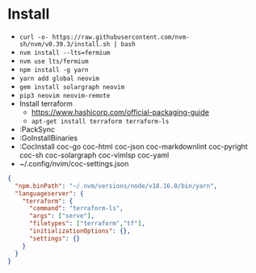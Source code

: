 # Install

* `curl -o- https://raw.githubusercontent.com/nvm-sh/nvm/v0.39.3/install.sh | bash`
* `nvm install --lts=fermium`
* `nvm use lts/fermium`
* `npm install -g yarn`
* `yarn add global neovim`
* `gem install solargraph neovim`
* `pip3 neovim neovim-remote`
* Install terraform
  * https://www.hashicorp.com/official-packaging-guide
  * `apt-get install terraform terraform-ls`
* :PackSync
* :GoInstallBinaries
* :CocInstall coc-go coc-html coc-json coc-markdownlint coc-pyright coc-sh coc-solargraph coc-vimlsp coc-yaml
* ~/.config/nvim/coc-settings.json

```json
{
  "npm.binPath": "~/.nvm/versions/node/v18.16.0/bin/yarn",
  "languageserver": {
    "terraform": {
      "command": "terraform-ls",
      "args": ["serve"],
      "filetypes": ["terraform","tf"],
      "initializationOptions": {},
      "settings": {}
    }
  }
}
```

